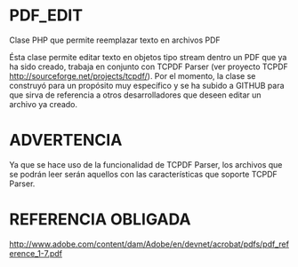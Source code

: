 PDF_EDIT
========

Clase PHP que permite reemplazar texto en archivos PDF

Ésta clase permite editar texto en objetos tipo stream dentro un PDF que ya ha sido creado, trabaja en conjunto con
TCPDF Parser (ver proyecto TCPDF http://sourceforge.net/projects/tcpdf/). Por el momento, la clase se construyó para
un propósito muy específico y se ha subido a GITHUB para que sirva de referencia a otros desarrolladores que deseen
editar un archivo ya creado.

ADVERTENCIA
========
Ya que se hace uso de la funcionalidad de TCPDF Parser, los archivos que se podrán leer serán aquellos con
las características que soporte TCPDF Parser.


REFERENCIA OBLIGADA
========
http://www.adobe.com/content/dam/Adobe/en/devnet/acrobat/pdfs/pdf_reference_1-7.pdf
